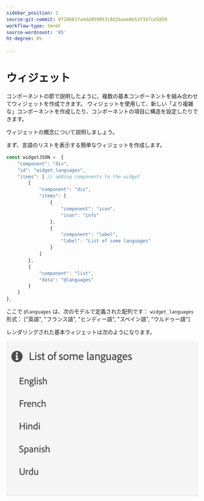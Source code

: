 ```yaml
---
sidebar_position: 1
source-git-commit: 0f20681fa4de859053c8d2baae0e53f347ce5859
workflow-type: tm+mt
source-wordcount: '85'
ht-degree: 0%

---
```




# ウィジェット

コンポーネントの節で説明したように、複数の基本コンポーネントを組み合わせてウィジェットを作成できます。
ウィジェットを使用して、新しい「より複雑な」コンポーネントを作成したり、コンポーネントの項目に構造を設定したりできます。

ウィジェットの概念について説明しましょう。

まず、言語のリストを表示する簡単なウィジェットを作成します。

```js title="basicWidget.js"
const widgetJSON =  {
    "component": "div", 
    "id": "widget_languages", 
    "items": [ // adding components to the widget
        {
            "component": "div",
            "items": [
                {
                    "component": "icon",
                    "icon": "info"
                },
                {
                    "component": "label",
                    "label": "List of some languages"
                }
            ]
        },
        {
            "component": "list",
            "data": "@languages"
        }
    ]
},
```

ここで `@languages` は、次のモデルで定義された配列です： `widget_languages` 形式： [&quot;英語&quot;, &quot;フランス語&quot;, &quot;ヒンディー語&quot;, &quot;スペイン語&quot;, &quot;ウルドゥー語&quot;]

レンダリングされた基本ウィジェットは次のようになります。

![basic_widget](imgs/basic_widget.png "基本ウィジェット")
